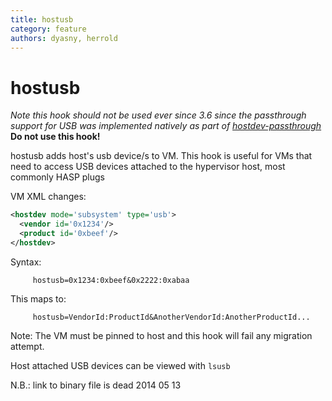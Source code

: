 ```yaml
---
title: hostusb
category: feature
authors: dyasny, herrold
---
```


# hostusb

*Note this hook should not be used ever since 3.6 since the passthrough support for USB was implemented natively as part of [hostdev-passthrough](/develop/release-management/features/virt/hostdev-passthrough.html)*<br>
**Do not use this hook!**

hostusb adds host's usb device/s to VM. This hook is useful for VMs that need to access USB devices attached to the hypervisor host, most commonly HASP plugs

VM XML changes:

```xml
<hostdev mode='subsystem' type='usb'>
  <vendor id='0x1234'/>
  <product id='0xbeef'/>
</hostdev>
```

Syntax:

         hostusb=0x1234:0xbeef&0x2222:0xabaa

This maps to:

         hostusb=VendorId:ProductId&AnotherVendorId:AnotherProductId...

Note: The VM must be pinned to host and this hook will fail any migration attempt.

Host attached USB devices can be viewed with `lsusb`

N.B.: link to binary file is dead 2014 05 13

